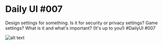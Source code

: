 # Daily UI #007

Design settings for something. Is it for security or privacy settings? Game settings? What is it and what's important? (It's up to you!) #DailyUI #007


![alt text](https://pbs.twimg.com/media/Ey2nzCuW8AAUQdV?format=png&name=large)
